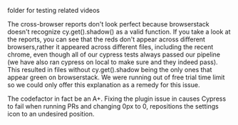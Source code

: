 folder for testing related videos

The cross-browser reports don't look perfect because browserstack doesn't recognize cy.get().shadow() as
a valid function. If you take a look at the reports, you can see that the reds don't appear across different browsers,rather it appeared across different files, including the recent chrome, even though all of our cypress tests always passed our pipeline (we have also ran cypress on local to make sure and they indeed pass). This resulted in files without cy.get().shadow being the only ones that appear green on browserstack. We were running out of free trial time limit so we could only offer this explanation as a remedy
for this issue.

The codefactor in fact be an A+. Fixing the plugin issue in causes Cypress to fail when running PRs and changing 0px to 0, repositions the settings icon to an undesired position.
